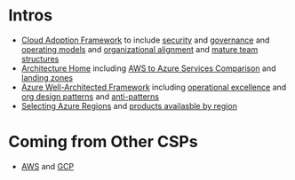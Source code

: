 # Intros 
- [Cloud Adoption Framework](https://learn.microsoft.com/en-us/azure/cloud-adoption-framework/) to include [security](https://learn.microsoft.com/en-us/azure/cloud-adoption-framework/secure/) and [governance](https://learn.microsoft.com/en-us/azure/cloud-adoption-framework/govern/initial-foundation) and [operating models](https://learn.microsoft.com/en-us/azure/cloud-adoption-framework/operating-model/compare) and [organizational alignment](https://learn.microsoft.com/en-us/azure/cloud-adoption-framework/plan/initial-org-alignment) and [mature team structures](https://learn.microsoft.com/en-us/azure/cloud-adoption-framework/organize/organization-structures)
- [Architecture Home](https://learn.microsoft.com/en-us/azure/architecture/) including [AWS to Azure Services Comparison](https://learn.microsoft.com/en-us/azure/architecture/aws-professional/services) and [landing zones](https://learn.microsoft.com/en-us/azure/architecture/landing-zones/landing-zone-deploy)
- [Azure Well-Architected Framework](https://learn.microsoft.com/en-us/azure/well-architected/) including [operational excellence](https://learn.microsoft.com/en-us/azure/well-architected/operational-excellence/) and [org design patterns](https://learn.microsoft.com/en-us/azure/well-architected/operational-excellence/design-patterns) and [anti-patterns](https://learn.microsoft.com/en-us/azure/cloud-adoption-framework/antipatterns/organize-antipatterns)
- [Selecting Azure Regions](https://learn.microsoft.com/en-us/azure/cloud-adoption-framework/ready/azure-setup-guide/regions) and [products availasble by region](https://azure.microsoft.com/en-us/explore/global-infrastructure/products-by-region/)

# Coming from Other CSPs
- [AWS](https://learn.microsoft.com/en-us/azure/architecture/aws-professional/) and [GCP](https://learn.microsoft.com/en-us/azure/architecture/gcp-professional/)
